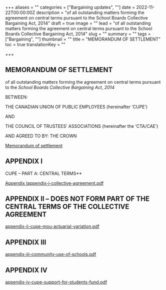 +++
aliases = ""
categories = ["Bargaining updates", ""]
date = 2022-11-22T00:00:00Z
description = "of all outstanding matters forming the agreement on central terms pursuant to the School Boards Collective Bargaining Act, 2014"
draft = true
image = ""
lead = "of all outstanding matters forming the agreement on central terms pursuant to the School Boards Collective Bargaining Act, 2014"
slug = ""
summary = ""
tags = ["Bargaining", ""]
thumbnail = ""
title = "MEMORANDUM OF SETTLEMENT"
toc = true
translationKey = ""

+++
## **MEMORANDUM OF SETTLEMENT**

of all outstanding matters forming the agreement on central terms pursuant to the _School Boards Collective Bargaining Act_, _2014_

BETWEEN:

THE CANADIAN UNION OF PUBLIC EMPLOYEES (hereinafter ‘CUPE’)

AND

THE COUNCIL OF TRUSTEES’ ASSOCIATIONS (hereinafter the ‘CTA/CAE’)

AND AGREED TO BY: THE CROWN

[Memorandum of settlement](/img/cupe-mos-11_20_2022_-17h15.pdf)

## APPENDIX I

CUPE – PART A: CENTRAL TERMS**

[Appendix I]()[appendix-i-collective-agreement.pdf](/img/appendix-i-collective-agreement_17h-15.pdf "appendix-i-collective-agreement_17h-15.pdf")

## **APPENDIX ll – DOES NOT FORM PART OF THE CENTRAL TERMS OF THE COLLECTIVE AGREEMENT**

[appendix-ii-cupe-mou-actuarial-variation.pdf](/img/appendix-ii-cupe-mou-actuarial-variation.pdf "appendix-ii-cupe-mou-actuarial-variation.pdf")

## **APPENDIX III**

[appendix-iii-community-use-of-schools.pdf](/img/appendix-iii-community-use-of-schools.pdf "appendix-iii-community-use-of-schools.pdf")

## **APPENDIX IV**

[appendix-iv-cupe-support-for-students-fund.pdf](/img/appendix-iv-cupe-support-for-students-fund.pdf "appendix-iv-cupe-support-for-students-fund.pdf")
